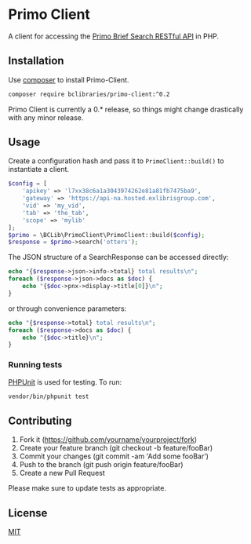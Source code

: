 # Primo Client

A client for accessing the [Primo Brief Search RESTful API](https://developers.exlibrisgroup.com/primo/apis/docs/primoSearch/R0VUIC9wcmltby92MS9zZWFyY2g=/) in PHP.

## Installation

Use [composer](https://getcomposer.org/) to install Primo-Client.

```bash
composer require bclibraries/primo-client:^0.2
```

Primo Client is currently a 0.* release, so things might change drastically with any minor release.

## Usage

Create a configuration hash and pass it to `PrimoClient::build()` to 
instantiate a client.

```php
$config = [
    'apikey' => 'l7xx38c6a1a3043974262e81a81fb7475ba9',
    'gateway' => 'https://api-na.hosted.exlibrisgroup.com',
    'vid' => 'my_vid',
    'tab' => 'the_tab',
    'scope' => 'mylib'
];
$primo = \BCLib\PrimoClient\PrimoClient::build($config);
$response = $primo->search('otters');
```

The JSON structure of a SearchResponse can be accessed directly:

```php
echo "{$response->json->info->total} total results\n";
foreach ($response->json->docs as $doc) {
    echo "{$doc->pnx->display->title[0]}\n";
}
```

or through convenience parameters:

```php
echo "{$response->total} total results\n";
foreach ($response->docs as $doc) {
    echo "{$doc->title}\n";
}
```

### Running tests

[PHPUnit](https://phpunit.de/) is used for testing. To run:

```bash
vendor/bin/phpunit test
```

## Contributing

1. Fork it (https://github.com/yourname/yourproject/fork)
2. Create your feature branch (git checkout -b feature/fooBar)
3. Commit your changes (git commit -am 'Add some fooBar')
4. Push to the branch (git push origin feature/fooBar)
5. Create a new Pull Request

Please make sure to update tests as appropriate.

## License
[MIT](https://choosealicense.com/licenses/mit/)